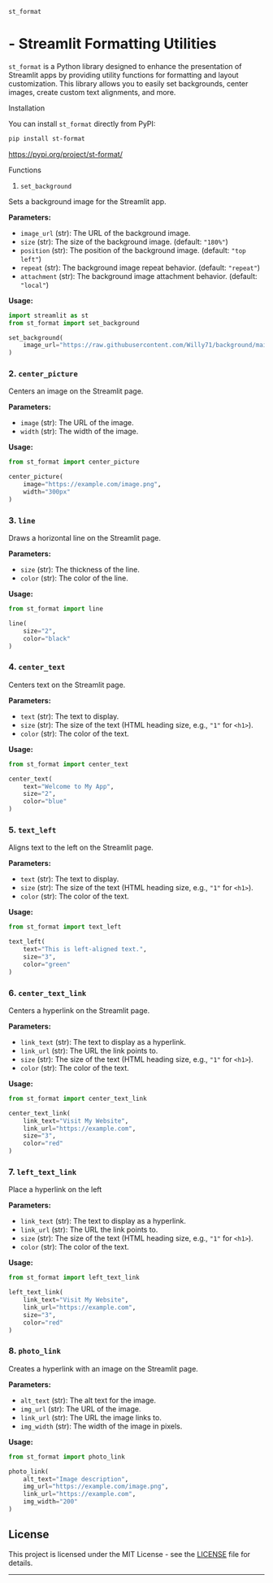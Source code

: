 `st_format` 
# - Streamlit Formatting Utilities

`st_format` is a Python library designed to enhance the presentation of Streamlit apps by providing utility functions for formatting and layout customization. This library allows you to easily set backgrounds, center images, create custom text alignments, and more.

Installation

You can install `st_format` directly from PyPI:

```bash
pip install st-format
```
https://pypi.org/project/st-format/

Functions

1. `set_background`

Sets a background image for the Streamlit app.

**Parameters:**
- `image_url` (str): The URL of the background image.
- `size` (str): The size of the background image. (default: `"180%"`)
- `position` (str): The position of the background image. (default: `"top left"`)
- `repeat` (str): The background image repeat behavior. (default: `"repeat"`)
- `attachment` (str): The background image attachment behavior. (default: `"local"`)

**Usage:**

```python
import streamlit as st
from st_format import set_background

set_background(
    image_url="https://raw.githubusercontent.com/Willy71/background/main/picture/pxfuel%20(1).jpg"
)
```

### 2. `center_picture`

Centers an image on the Streamlit page.

**Parameters:**
- `image` (str): The URL of the image.
- `width` (str): The width of the image.

**Usage:**

```python
from st_format import center_picture

center_picture(
    image="https://example.com/image.png",
    width="300px"
)
```

### 3. `line`

Draws a horizontal line on the Streamlit page.

**Parameters:**
- `size` (str): The thickness of the line.
- `color` (str): The color of the line.

**Usage:**

```python
from st_format import line

line(
    size="2",
    color="black"
)
```

### 4. `center_text`

Centers text on the Streamlit page.

**Parameters:**
- `text` (str): The text to display.
- `size` (str): The size of the text (HTML heading size, e.g., `"1"` for `<h1>`).
- `color` (str): The color of the text.

**Usage:**

```python
from st_format import center_text

center_text(
    text="Welcome to My App",
    size="2",
    color="blue"
)
```

### 5. `text_left`

Aligns text to the left on the Streamlit page.

**Parameters:**
- `text` (str): The text to display.
- `size` (str): The size of the text (HTML heading size, e.g., `"1"` for `<h1>`).
- `color` (str): The color of the text.

**Usage:**

```python
from st_format import text_left

text_left(
    text="This is left-aligned text.",
    size="3",
    color="green"
)
```

### 6. `center_text_link`

Centers a hyperlink on the Streamlit page.

**Parameters:**
- `link_text` (str): The text to display as a hyperlink.
- `link_url` (str): The URL the link points to.
- `size` (str): The size of the text (HTML heading size, e.g., `"1"` for `<h1>`).
- `color` (str): The color of the text.

**Usage:**

```python
from st_format import center_text_link

center_text_link(
    link_text="Visit My Website",
    link_url="https://example.com",
    size="3",
    color="red"
)
```
### 7. `left_text_link`

Place a hyperlink on the left

**Parameters:**
- `link_text` (str): The text to display as a hyperlink.
- `link_url` (str): The URL the link points to.
- `size` (str): The size of the text (HTML heading size, e.g., `"1"` for `<h1>`).
- `color` (str): The color of the text.

**Usage:**

```python
from st_format import left_text_link

left_text_link(
    link_text="Visit My Website",
    link_url="https://example.com",
    size="3",
    color="red"
)
```

### 8. `photo_link`

Creates a hyperlink with an image on the Streamlit page.

**Parameters:**
- `alt_text` (str): The alt text for the image.
- `img_url` (str): The URL of the image.
- `link_url` (str): The URL the image links to.
- `img_width` (str): The width of the image in pixels.

**Usage:**

```python
from st_format import photo_link

photo_link(
    alt_text="Image description",
    img_url="https://example.com/image.png",
    link_url="https://example.com",
    img_width="200"
)
```

## License

This project is licensed under the MIT License - see the [LICENSE](LICENSE) file for details.

---
